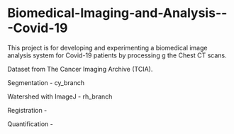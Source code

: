 # Biomedical-Imaging-and-Analysis---Covid-19

This project is for developing and experimenting a biomedical image analysis system for Covid-19 patients by processing g the Chest CT scans. 

Dataset from The Cancer Imaging Archive (TCIA).

Segmentation - cy_branch

Watershed with ImageJ - rh_branch

Registration - 

Quantification - 
